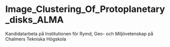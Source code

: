 # Image_Clustering_Of_Protoplanetary_disks_ALMA
Kandidatarbeta på Institutionen för Rymd, Geo- och Miljövetenskap på Chalmers Tekniska Högskola
